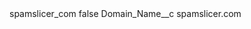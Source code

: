 <?xml version="1.0" encoding="UTF-8"?>
<CustomMetadata xmlns="http://soap.sforce.com/2006/04/metadata" xmlns:xsi="http://www.w3.org/2001/XMLSchema-instance" xmlns:xsd="http://www.w3.org/2001/XMLSchema">
    <label>spamslicer_com</label>
    <protected>false</protected>
    <values>
        <field>Domain_Name__c</field>
        <value xsi:type="xsd:string">spamslicer.com</value>
    </values>
</CustomMetadata>
